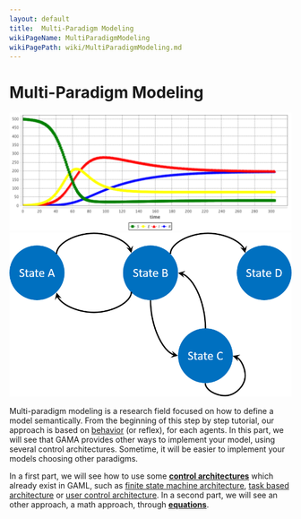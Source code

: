 ```yaml
---
layout: default
title:  Multi-Paradigm Modeling
wikiPageName: MultiParadigmModeling
wikiPagePath: wiki/MultiParadigmModeling.md
---
```


[//]: # (keyword|concept_architecture)
[//]: # (keyword|concept_equation)
# Multi-Paradigm Modeling

![images/multiParadigmModeling/equation.png](resources/images/multiParadigmModeling/equation.png)
![images/fsm.png](resources/images/multiParadigmModeling/fsm.png)

[//]: # (keyword|concept_behavior)
Multi-paradigm modeling is a research field focused on how to define a model semantically. From the beginning of this step by step tutorial, our approach is based on [behavior](DefiningActionsAndBehaviors#behaviors) (or reflex), for each agents. In this part, we will see that GAMA provides other ways to implement your model, using several control architectures. Sometime, it will be easier to implement your models choosing other paradigms.

In a first part, we will see how to use some [**control architectures**](ControlArchitecture) which already exist in GAML, such as [finite state machine architecture](ControlArchitecture#finite-state-machine), [task based architecture](ControlArchitecture#task-based) or [user control architecture](#user-control-architecture). In a second part, we will see an other approach, a math approach, through [**equations**](Equations). 
